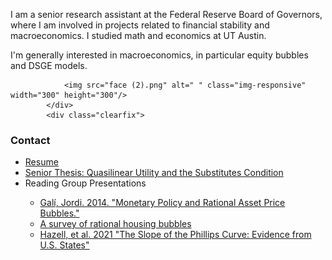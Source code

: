 
<!-- //banner -->
<!-- about -->
<div class="about">
    <div class="container">
        <div class="about-grids">
            <div class="col-md-6 about-grids-left">
                <div class="panel-group" id="accordion" role="tablist" aria-multiselectable="true">
                    <div class="panel panel-default">
                        <div id="collapseOne" class="panel-collapse collapse in" role="tabpanel">
                            <div class="panel-body panel_text">
                              <p>I am a senior research assistant at the Federal Reserve Board of Governors, where I am involved in projects related to financial stability and macroeconomics. I studied math and economics at UT Austin.
                              <br>
                              <p>I'm generally interested in macroeconomics, in particular equity bubbles and DSGE models.</p>
                            
                        
                <img src="face (2).png" alt=" " class="img-responsive" width="300" height="300"/>
            </div>
            <div class="clearfix"> 
<!-- //about -->
<!-- footer -->
<div class="footer">
		<div class="container">
			<div class="footer-grids">
				<div class="col-md-4 footer-grid animated wow slideInLeft" data-wow-delay="0s">
                    <h3>Contact</h3>
                    <p></p>
				</div>
                <div class="clearfix"> </div>
			</div>
			<div class="footer-grids1">
				<div class="footer-grids1-left animated wow slideInLeft">
                    <ul>
						<li><a href="BrittResume221.pdf">Resume</a></li>
						<li><a href="BrittThesis1.pdf">Senior Thesis: Quasilinear Utility and the Substitutes Condition </a></li>
						<li>Reading Group Presentations</li>
			        		<ul>
      							<li> <a href="GaliPres.pdf">Galí, Jordi. 2014. "Monetary Policy and Rational Asset Price Bubbles."</a></li>
							<li> <a href = "BubblesSlides (3).pdf"> A survey of rational housing bubbles</a></li>
							<li> <a href = "PCPresentation (1).pdf"> Hazell, et al. 2021 "The Slope of the Phillips Curve: Evidence from U.S. States"</a></li>

    					
	

	
